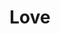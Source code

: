 ---
pid: llp103
title: Love
location_transcription: 
coordinates: "[-75.1656784, 39.9556166]"
zipcode: 
gen_neighborhood: 
neighborhood: 
outside_phl: 
age: 
age_range: 
instagram: 
image_file_name: llp_10.jpg
proposal_transcription: Love Statue
topic: Love
topic_summary: 0, 0
type: Sculpture Statue
keywords_other: 
credit: 
image_labels: 
twitter: 
facebook: 
permalink: "/monuments/llp103/"
layout: item-page
---